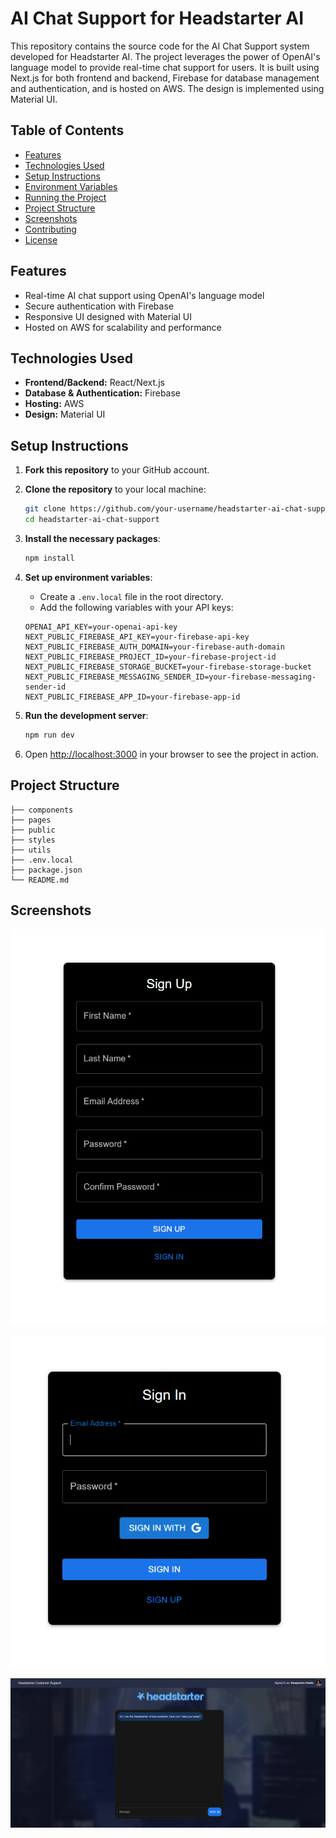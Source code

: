# AI Chat Support for Headstarter AI

This repository contains the source code for the AI Chat Support system developed for Headstarter AI. The project leverages the power of OpenAI's language model to provide real-time chat support for users. It is built using Next.js for both frontend and backend, Firebase for database management and authentication, and is hosted on AWS. The design is implemented using Material UI.

## Table of Contents

- [Features](#features)
- [Technologies Used](#technologies-used)
- [Setup Instructions](#setup-instructions)
- [Environment Variables](#environment-variables)
- [Running the Project](#running-the-project)
- [Project Structure](#project-structure)
- [Screenshots](#screenshots)
- [Contributing](#contributing)
- [License](#license)

## Features

- Real-time AI chat support using OpenAI's language model
- Secure authentication with Firebase
- Responsive UI designed with Material UI
- Hosted on AWS for scalability and performance

## Technologies Used

- **Frontend/Backend:** React/Next.js 
- **Database & Authentication:** Firebase
- **Hosting:** AWS
- **Design:** Material UI

## Setup Instructions

1. **Fork this repository** to your GitHub account.

2. **Clone the repository** to your local machine:

    ```bash
    git clone https://github.com/your-username/headstarter-ai-chat-support.git
    cd headstarter-ai-chat-support
    ```

3. **Install the necessary packages**:

    ```bash
    npm install
    ```

4. **Set up environment variables**:

    - Create a `.env.local` file in the root directory.
    - Add the following variables with your API keys:

    ```plaintext
    OPENAI_API_KEY=your-openai-api-key
    NEXT_PUBLIC_FIREBASE_API_KEY=your-firebase-api-key
    NEXT_PUBLIC_FIREBASE_AUTH_DOMAIN=your-firebase-auth-domain
    NEXT_PUBLIC_FIREBASE_PROJECT_ID=your-firebase-project-id
    NEXT_PUBLIC_FIREBASE_STORAGE_BUCKET=your-firebase-storage-bucket
    NEXT_PUBLIC_FIREBASE_MESSAGING_SENDER_ID=your-firebase-messaging-sender-id
    NEXT_PUBLIC_FIREBASE_APP_ID=your-firebase-app-id
    ```

5. **Run the development server**:

    ```bash
    npm run dev
    ```

6. Open [http://localhost:3000](http://localhost:3000) in your browser to see the project in action.

## Project Structure

```plaintext
├── components
├── pages
├── public
├── styles
├── utils
├── .env.local
├── package.json
└── README.md
```

## Screenshots

![Signup](./app/images/signup_page.png)

![Signin](./app/images/signin_page.png)

![Main](./app/images/main_page.png)
